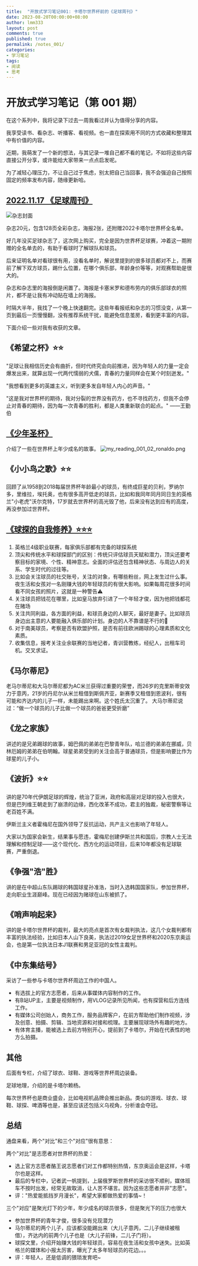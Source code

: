 ```yaml
---
title:  "开放式学习笔记001: 卡塔尔世界杯前的《足球周刊》"
date: 2023-08-20T00:00:00+08:00
author: lmm333
layout: post
comments: true
published: true
permalink: /notes_001/
categories:
- 学习笔记
tags:
- 阅读
- 思考
---
```


# 开放式学习笔记（第 001 期）

在这个系列中，我将记录下过去一周我看过并认为值得分享的内容。

我享受读书、看杂志、听播客、看视频。也一直在探索用不同的方式收藏和整理其中有价值的内容。

近期，我萌发了一个新的想法，与其记录一堆自己都不看的笔记，不如将这些内容直接公开分享，或许能给大家带来一点点启发呢。

为了减轻心理压力，不让自己过于焦虑，别太把自己当回事，我不会强迫自己按照固定的频率发布内容，随缘更新哈。

## [2022.11.17 《足球周刊》](https://new.qq.com/rain/a/20221118A01L7V00)

![杂志封面](../images/notes_001_01_screen.png)

杂志20元，包含128页全彩杂志，海报2张，还附赠2022卡塔尔世界杯全名单。

好几年没买足球杂志了，这次网上购买，完全是因为世界杯足球赛，冲着这一期附赠的全名单去的，有助于看球时了解球队和球员。

后来证明名单对看球很有用，没看名单时，解说里提到的很多球员都对不上，而赛前了解下双方球员，踢什么位置，在哪个俱乐部，年龄身价等等，对观赛帮助是很大的。

杂志和杂志里的海报倒是闲置了。海报是卡塞米罗和德布劳内的俱乐部球衣的照片，都不是让我有冲动贴在墙上的海报。

时隔大半年，我找了一个晚上快速翻完。这些年看报纸和杂志的习惯没变，从第一页到最后一页慢慢翻，没有推荐系统干扰，能避免信息茧房，看到更丰富的内容。

下面介绍一些对我有收获的文章。

## 《希望之杯》⭐⭐

"足球让我相信历史会有曲折，但时代终究会向前推进，因为年轻人的力量一定会爆发出来，就算出现一代两代懦弱的犬儒，青春的力量同样会在某个时刻迸发。"

"我想看到更多的英雄主义，听到更多发自年轻人内心的声音。"

"这是我对世界杯的期待，我对分裂的世界没有药方，也不寻找药方，但我不会停止对青春的期待，因为每一次青春的胜利，都是人类重新联合的起点。" ——王勤伯
<!--more--> 

## [《少年圣杯》](https://new.qq.com/rain/a/20221121A00R0800) 
介绍了一些在世界杯上年少成名的故事。
![my_reading_001_02_ronaldo.png](../images/notes_001_02_ronaldo.png)

## 《小小鸟之歌》⭐⭐
回顾了从1958到2018每届世界杯年龄最小的球员，有终成巨星的贝利，罗纳尔多，里维拉，埃托奥，也有很多高开低走的球员，比如和我同年同月同日生的英格兰"小老虎"沃尔克特，17岁就去世界杯的高光毁了他，后来没有达到应有的高度，再没参加过世界杯。

## [《球探的自我修养》⭐⭐⭐](https://new.qq.com/rain/a/20221225A022YK00)
1. 英格兰4级职业联赛，每家俱乐部都有完备的球探系统
2. 顶尖和传统水平和球探部门的区别：传统只评估球员天赋和潜力，顶尖还要考察目标的家境、个性、精神意志。全面的评估还包含精神状态、与周边人的关系、学生时代的过往等。
3. 比如会关注球员的社交账号，关注的对象，有哪些粉丝，网上发生过什么事。夜生活和女孩对一名刚赚大钱的年轻球员的有很大影响。如果每周花很多时间看不同女孩的照片，这就是一种警告⚠️
4. 关注球员把钱花在哪里，比如皇马放弃引进了一个年轻才俊，因为他把钱都花在赌场
5. 关注共同利益，各方面的利益，和球员身边的人聊天，最好是妻子。比如球员身边出主意的人要能融入俱乐部的计划。身边的人不靠谱是不行的🚫
6. 对于南美球员，考察是否有欧盟护照，是否有前往欧洲踢球的心理素质和文化素质。
7. 收集信息，报考关注业余联赛的当地记者，青训营教练，经纪人，出租车司机。交叉求证。

## 《马尔蒂尼》
老马尔蒂尼和大马尔蒂尼都为AC米兰获得过重要的荣誉，而26岁的克里斯蒂安效力于意丙，21岁的丹尼尔从米兰租借到斯佩齐亚，新赛季又租借到恩波利，很有可能和齐达内的儿子一样，未能踢出来啊。这个姓氏太沉重了。
大马尔蒂尼说过：“做一个球员的儿子比做一个球员的爸爸更受折磨”

## 《龙之家族》
讲述的是兄弟踢球的故事，姆巴佩的弟弟在巴黎青年队，哈兰德的弟弟在挪威，贝林厄姆的弟弟在伯明翰。球星弟弟受到的关注会高于普通球员，但是影响要比作为球星的儿子小。

## 《波折》⭐⭐
讲的是70年代伊朗足球的辉煌，统治了亚洲，政府和高层对足球的投入也很大，但是巴列维王朝走到了崩溃的边缘，西化改革不成功，君主的独裁，秘密警察等让老百姓不满。

伊斯兰主义者霍梅尼在国外领导了反抗运动，共产主义也影响了年轻人。

大家以为国家会新生，结果事与愿违，霍梅尼创建伊斯兰共和国后，宗教人士无法理解和控制足球——这个现代化、西方化的运动项目，后来10年都没有足球联赛，严重倒退。

## 《争强"浩"胜》

讲的是在中超山东队踢球的韩国球星孙准浩，当时入选韩国国家队，参加世界杯，走向职业生涯巅峰。现在已经因为赌球在山东被抓了。

## 《哨声响起来》

讲的是卡塔尔世界杯的裁判，最大的亮点是首次有女裁判执法，这几个女裁判都有丰富的执法经验，比如日本人山下良美，执法过2019女足世界杯和2020东京奥运会，也是第一位执法日本J1联赛和男足亚冠的女性主裁判。

## 《中东集结号》
采访了一些参与卡塔尔世界杯周边工作的中国人。
- 有选拔上的官方志愿者，后来从事媒体内容制作的工作。
- 有B站UP主，主要是视频制作，用VLOG记录所见所闻，也有探营和后方连线工作。
- 有媒体公司创始人，商务工作，服务品牌客户，在前方帮助他们制作视频，涉及创意、拍摄、剪辑、当地资源和对接和梳理。主要展现球场外有趣的地方。
- 有体育主播，能被选上去前方特别开心，提前到了卡塔尔，开始在代表性的地方么拍摄。

## 其他
后面有专栏，介绍了球衣、球鞋、游戏等世界杯周边装备。

足球地理，介绍的是卡塔尔赖杨。

每次世界杯也是商业盛会，比如电视机品牌会推出新品。类似的游戏、球衣、球鞋、球探、啤酒等也是，甚至应该还包括义乌视角，分析谁会夺冠。

## 总结

通盘来看，两个"对比"和三个"对应"很有意思：

两个"对比"是志愿者对世界杯的热爱：
- 选上官方志愿者酪王说志愿者们对工作都特别热情，东京奥运会是这样，卡塔尔也是这样。
- 最后的专栏中，记者武一帆提到，上届俄罗斯世界杯的采访很不顺利，媒体班车不按时出发，经常无故取消，让人苦不堪言。因为这些志愿者并非"志愿"。
- 评："热爱能抵挡岁月漫长"，希望大家都做热爱的事情~！

三个"对应"是聚光灯下的少年，年少成名的球员很多，但是聚光下的压力也很大
- 参加世界杯的青年才俊，很多没有兑现潜力
- 马尔蒂尼的两个儿子，应该都没能踢出来（大儿子意丙，二儿子继续被租借），齐达内的前两个儿子也是（大儿子前锋，二儿子门将）。
- 球探文里，介绍开始赚大钱的年轻球员，容易在夜生活和女孩中迷失。比如英格兰的媒体和小报太厉害，曝光了太多年轻球员的花边。。。
- 评：年轻人，还是低调的猥琐发育吧~